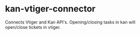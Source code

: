 # kan-vtiger-connector
Connects Vtiger and Kan API's. Opening/closing tasks in kan will open/close tickets in vtiger. 
